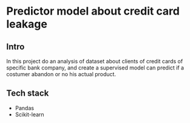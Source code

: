 # Predictor model about credit card leakage
## Intro
In this project do an analysis of dataset about clients of credit cards of specific bank company, and create a supervised model can predict if a costumer abandon or no his actual product.

## Tech stack
+ Pandas
+ Scikit-learn
